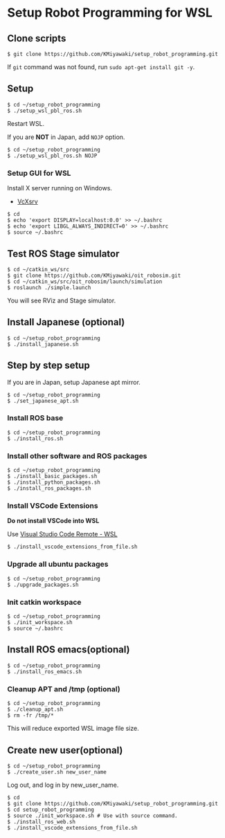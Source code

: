 # Setup Robot Programming for WSL

## Clone scripts

```shell
$ git clone https://github.com/KMiyawaki/setup_robot_programming.git
```

If `git` command was not found, run `sudo apt-get install git -y`.

## Setup

```shell
$ cd ~/setup_robot_programming
$ ./setup_wsl_pbl_ros.sh
```

Restart WSL.

If you are **NOT** in Japan, add `NOJP` option.

```shell
$ cd ~/setup_robot_programming
$ ./setup_wsl_pbl_ros.sh NOJP
```

### Setup GUI for WSL

Install X server running on Windows.

- [VcXsrv](https://sourceforge.net/projects/vcxsrv/)

```shell
$ cd
$ echo 'export DISPLAY=localhost:0.0' >> ~/.bashrc
$ echo 'export LIBGL_ALWAYS_INDIRECT=0' >> ~/.bashrc
$ source ~/.bashrc
```

## Test ROS Stage simulator

```shell
$ cd ~/catkin_ws/src
$ git clone https://github.com/KMiyawaki/oit_robosim.git
$ cd ~/catkin_ws/src/oit_robosim/launch/simulation
$ roslaunch ./simple.launch
```

You will see RViz and Stage simulator.

## Install Japanese (optional)

```shell
$ cd ~/setup_robot_programming
$ ./install_japanese.sh
```

## Step by step setup

If you are in Japan, setup Japanese apt mirror.

```shell
$ cd ~/setup_robot_programming
$ ./set_japanese_apt.sh
```

### Install ROS base

```shell
$ cd ~/setup_robot_programming
$ ./install_ros.sh
```

### Install other software and ROS packages

```shell
$ cd ~/setup_robot_programming
$ ./install_basic_packages.sh
$ ./install_python_packages.sh
$ ./install_ros_packages.sh
```

### Install VSCode Extensions

**Do not install VSCode into WSL**

Use [Visual Studio Code Remote - WSL](https://code.visualstudio.com/docs/remote/wsl)

```shell
$ ./install_vscode_extensions_from_file.sh
```

### Upgrade all ubuntu packages

```shell
$ cd ~/setup_robot_programming
$ ./upgrade_packages.sh
```

### Init catkin workspace

```shell
$ cd ~/setup_robot_programming
$ ./init_workspace.sh
$ source ~/.bashrc
```

## Install ROS emacs(optional)

```shell
$ cd ~/setup_robot_programming
$ ./install_ros_emacs.sh
```

### Cleanup APT and /tmp (optional)

```shell
$ cd ~/setup_robot_programming
$ ./cleanup_apt.sh
$ rm -fr /tmp/*
```

This will reduce exported WSL image file size.

## Create new user(optional)

```shell
$ cd ~/setup_robot_programming
$ ./create_user.sh new_user_name
```

Log out, and log in by new_user_name.

```shell
$ cd
$ git clone https://github.com/KMiyawaki/setup_robot_programming.git
$ cd setup_robot_programming
$ source ./init_workspace.sh # Use with source command.
$ ./install_ros_web.sh
$ ./install_vscode_extensions_from_file.sh
```
